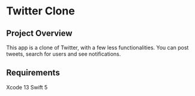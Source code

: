 # Twitter Clone

## Project Overview

This app is a clone of Twitter, with a few less functionalities. You can post tweets, search for users and see notifications.

## Requirements

Xcode 13 Swift 5
